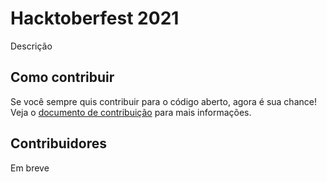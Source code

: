# Hacktoberfest 2021
Descrição

## Como contribuir
Se você sempre quis contribuir para o código aberto, agora é sua chance!  
Veja o [documento de contribuição](CONTRIBUTING.md) para mais informações.

## Contribuidores
Em breve
